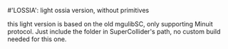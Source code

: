 #'LOSSIA': light ossia version, without primitives 

this light version is based on the old mgulibSC, only supporting Minuit protocol.
Just include the folder in SuperCollider's path, no custom build needed for this one.


